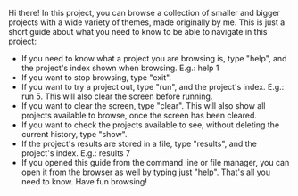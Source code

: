Hi there! In this project, you can browse a collection of smaller and bigger projects with a wide variety of themes, made originally by me.
This is just a short guide about what you need to know to be able to navigate in this project:
- If you need to know what a project you are browsing is, type "help", and the project's index shown when browsing. E.g.: help 1
- If you want to stop browsing, type "exit".
- If you want to try a project out, type "run", and the project's index. E.g.: run 5. This will also clear the screen before running.
- If you want to clear the screen, type "clear". This will also show all projects available to browse, once the screen has been cleared.
- If you want to check the projects available to see, without deleting the current history, type "show".
- If the project's results are stored in a file, type "results", and the project's index. E.g.: results 7
- If you opened this guide from the command line or file manager, you can open it from the browser as well by typing just "help".
That's all you need to know. Have fun browsing!
